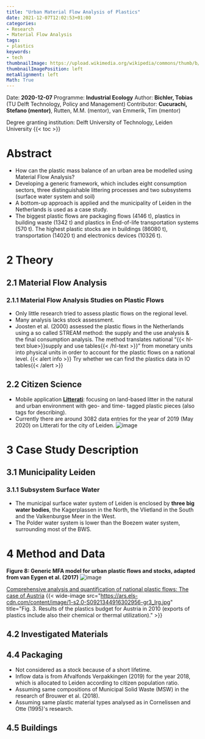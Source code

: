 ```yaml
---
title: "Urban Material Flow Analysis of Plastics"
date: 2021-12-07T12:02:53+01:00
categories:
- Research
- Material Flow Analysis
tags:
- plastics
keywords:
- tech
thumbnailImage: https://upload.wikimedia.org/wikipedia/commons/thumb/b/b0/UniversiteitLeidenLogo.svg/1200px-UniversiteitLeidenLogo.svg.png
thumbnailImagePosition: left
metaAlignment: left
Math: True
---
```

Date: **2020-12-07**
Programme: **Industrial Ecology**
Author: **Bichler, Tobias** (TU Delft Technology, Policy and Management)
Contributor: **Cucurachi, Stefano (mentor)**, Rutten, M.M. (mentor), van Emmerik, Tim (mentor)
<!--more-->
Degree granting institution: Delft University of Technology, Leiden University
{{< toc >}}

# Abstract

* How can the plastic mass balance of an urban area be modelled using Material Flow Analysis?
* Developing a generic framework, which includes eight consumption sectors, three distinguishable littering processes and two subsystems (surface water system and soil)
* A bottom-up approach is applied and the municipality of Leiden in the Netherlands is used as a case study.
* The biggest plastic flows are packaging flows (4146 t), plastics in building waste (1342 t) and plastics in End-of-life transportation systems (570 t). The highest plastic stocks are in buildings (86080 t), transportation (14020 t) and electronics devices (10326 t).

# 2 Theory

## 2.1 Material Flow Analysis

### 2.1.1 Material Flow Analysis Studies on Plastic Flows
* Only little research tried to assess plastic flows on the regional level.
* Many analysis lacks stock assessment.
* Joosten et al. (2000) assessed the plastic flows in the Netherlands using a so called STREAM method: the supply and the use analysis & the final consumption analysis. The method translates national “{{< hl-text blue>}}supply and use tables{{< /hl-text >}}” from monetary units into physical units in order to account for the plastic flows on a national level.
{{< alert info >}} Try whether we can find the plastics data in IO tables{{< /alert >}}

## 2.2 Citizen Science
* Mobile application [**Litterati**](https://litterati.org/): focusing on land-based litter in the natural and urban environment with geo- and time- tagged plastic pieces (also tags for describing).
* Currently there are around 3082 data entries for the year of 2019 (May 2020) on Litterati for the city of Leiden.
![image](https://user-images.githubusercontent.com/65668613/145055400-ff52a02e-6149-44ff-8d0c-6f18c085225d.png)

# 3 Case Study Description
## 3.1 Municipality Leiden
### 3.1.1 Subsystem Surface Water
* The municipal surface water system of Leiden is enclosed by **three big water bodies**, the Kagerplassen in the North, the Vlietland in the South and the Valkenburgse Meer in the West.
* The Polder water system is lower than the Boezem water system, surrounding most of the BWS.
# 4 Method and Data

**Figure 8: Generic MFA model for urban plastic flows and stocks, adapted from van Eygen et al. (2017)**
![image](https://user-images.githubusercontent.com/65668613/145072689-c482930b-9cc4-4e96-9894-1425ee492544.png)

[Comprehensive analysis and quantification of national plastic flows: The case of Austria](https://www.sciencedirect.com/science/article/pii/S0921344916302956?via%3Dihub)
{{< wide-image src="https://ars.els-cdn.com/content/image/1-s2.0-S0921344916302956-gr3_lrg.jpg" title="Fig. 3. Results of the plastics budget for Austria in 2010 (exports of plastics include also their chemical or thermal utilization)." >}}

## 4.2 Investigated Materials
## 4.4 Packaging
* Not considered as a stock because of a short lifetime.
* Inflow data is from Afvalfonds Verpakkingen (2019) for the year 2018, which is allocated to Leiden according to citizen population ratio.
* Assuming same compositions of Municipal Solid Waste (MSW) in the research of Brouwer et al. (2018).
* Assuming same plastic material types analysed as in Cornelissen and Otte (1995)'s research.
## 4.5 Buildings
